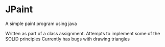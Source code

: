 # JPaint
A simple paint program using java

Written as part of a class assignment.
Attempts to implement some of the SOLID principles
Currently has bugs with drawing triangles
